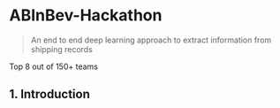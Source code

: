 # ABInBev-Hackathon

>An end to end deep learning approach to extract information from shipping records

Top 8 out of 150+ teams

## 1. Introduction

